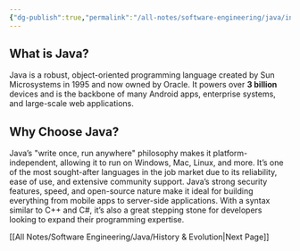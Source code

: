 ```yaml
---
{"dg-publish":true,"permalink":"/all-notes/software-engineering/java/introduction-java/"}
---
```


## What is Java?

Java is a robust, object-oriented programming language created by Sun Microsystems in 1995 and now owned by Oracle. It powers over **3 billion** devices and is the backbone of many Android apps, enterprise systems, and large-scale web applications.

## Why Choose Java?

Java’s "write once, run anywhere" philosophy makes it platform-independent, allowing it to run on Windows, Mac, Linux, and more. It’s one of the most sought-after languages in the job market due to its reliability, ease of use, and extensive community support. Java’s strong security features, speed, and open-source nature make it ideal for building everything from mobile apps to server-side applications. With a syntax similar to C++ and C#, it’s also a great stepping stone for developers looking to expand their programming expertise.

[[All Notes/Software Engineering/Java/History & Evolution\|Next Page]]


